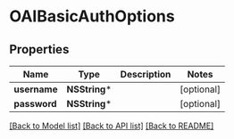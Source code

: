 # OAIBasicAuthOptions

## Properties
Name | Type | Description | Notes
------------ | ------------- | ------------- | -------------
**username** | **NSString*** |  | [optional] 
**password** | **NSString*** |  | [optional] 

[[Back to Model list]](../README#documentation-for-models) [[Back to API list]](../README#documentation-for-api-endpoints) [[Back to README]](../README)


